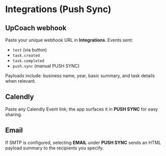 # Integrations (Push Sync)

## UpCoach webhook
Paste your unique webhook URL in **Integrations**.
Events sent:
- `test` (via button)
- `task.created`
- `task.completed`
- `push.sync` (manual PUSH SYNC)

Payloads include: business name, year, basic summary, and task details when relevant.

## Calendly
Paste any Calendly Event link; the app surfaces it in **PUSH SYNC** for easy sharing.

## Email
If SMTP is configured, selecting **EMAIL** under **PUSH SYNC** sends an HTML payload summary to the recipients you specify.
